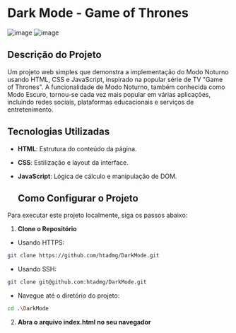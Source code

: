 # Dark Mode - Game of Thrones

![image](https://github.com/htadmg/DarkMode/assets/124289385/807a2ab0-d94e-4877-806a-b0a64a9b2cd1)
![image](https://github.com/htadmg/DarkMode/assets/124289385/e7e5e27b-a871-4c55-b106-877feadc3fc2)

## Descrição do Projeto
Um projeto web simples que demonstra a implementação do Modo Noturno usando HTML, CSS e JavaScript, inspirado na popular série de TV "Game of Thrones".
A funcionalidade de Modo Noturno, também conhecida como Modo Escuro, tornou-se cada vez mais popular em várias aplicações, incluindo redes sociais, plataformas educacionais e serviços de entretenimento.

## Tecnologias Utilizadas

- **HTML**: Estrutura do conteúdo da página.
- **CSS**: Estilização e layout da interface.
- **JavaScript**: Lógica de cálculo e manipulação de DOM.

  ## Como Configurar o Projeto

Para executar este projeto localmente, siga os passos abaixo:

1. **Clone o Repositório**
- Usando HTTPS:
```bash
git clone https://github.com/htadmg/DarkMode.git
```
- Usando SSH:
```bash
git clone git@github.com:htadmg/DarkMode.git
```
- Navegue até o diretório do projeto:
```bash
cd .\DarkMode
```
2. **Abra o arquivo index.html no seu navegador**
